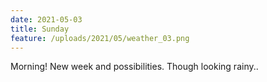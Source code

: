 ```yaml
---
date: 2021-05-03
title: Sunday
feature: /uploads/2021/05/weather_03.png
---
```


Morning! New week and possibilities. Though looking rainy..
